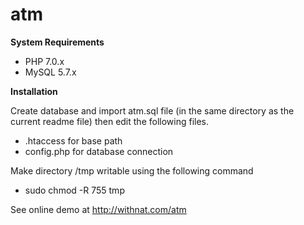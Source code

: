 # atm

**System Requirements**

- PHP 7.0.x
 - MySQL 5.7.x

**Installation**

Create database and import atm.sql file (in the same directory as the current readme file) then edit the following files.
 - .htaccess for base path
 - config.php for database connection

Make directory /tmp writable using the following command
  - sudo chmod -R 755 tmp

See online demo at http://withnat.com/atm
